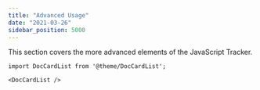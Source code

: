 ```yaml
---
title: "Advanced Usage"
date: "2021-03-26"
sidebar_position: 5000
---
```


This section covers the more advanced elements of the JavaScript Tracker.

```mdx-code-block
import DocCardList from '@theme/DocCardList';

<DocCardList />
```
